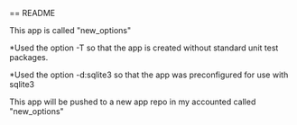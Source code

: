 == README

This app is called "new_options"

*Used the option -T so that the app is created without standard unit test packages.

*Used the option -d:sqlite3 so that the app was preconfigured for use with sqlite3

This app will be pushed to a new app repo in my accounted called "new_options"
